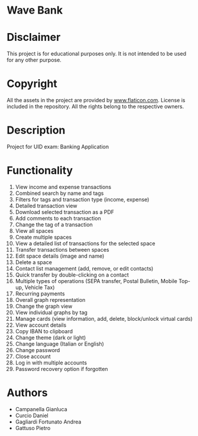 # Wave Bank

# Disclaimer
This project is for educational purposes only. 
It is not intended to be used for any other purpose.

# Copyright
All the assets in the project are provided by www.flaticon.com. License is included in the repository.
All the rights belong to the respective owners.

# Description
Project for UID exam: 
Banking Application

# Functionality
1)	View income and expense transactions
2)	Combined search by name and tags
3)	Filters for tags and transaction type (income, expense)
4)	Detailed transaction view
5)	Download selected transaction as a PDF
6)	Add comments to each transaction
7)	Change the tag of a transaction
8)	View all spaces
9)	Create multiple spaces
10)	View a detailed list of transactions for the selected space
11)	Transfer transactions between spaces
12)	Edit space details (image and name)
13)	Delete a space
14)	Contact list management (add, remove, or edit contacts)
15)	Quick transfer by double-clicking on a contact
16)	Multiple types of operations (SEPA transfer, Postal Bulletin, Mobile Top-up, Vehicle Tax)
17)	Recurring payments
18)	Overall graph representation
19)	Change the graph view
20)	View individual graphs by tag
21)	Manage cards (view information, add, delete, block/unlock virtual cards)
22)	View account details
23)	Copy IBAN to clipboard
24)	Change theme (dark or light)
25)	Change language (Italian or English)
26)	Change password
27)	Close account
28)	Log in with multiple accounts
29)	Password recovery option if forgotten

# Authors
- Campanella Gianluca
- Curcio Daniel
- Gagliardi Fortunato Andrea
- Gattuso Pietro
